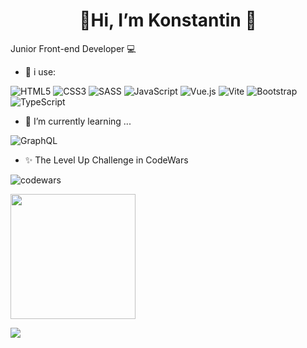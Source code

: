 <h1 align="center">👋Hi, I’m Konstantin 👋</h1>

Junior Front-end Developer 💻

- 👀 i use: 


![HTML5](https://img.shields.io/badge/html5-%23E34F26.svg?style=for-the-badge&logo=html5&logoColor=white)
![CSS3](https://img.shields.io/badge/css3-%231572B6.svg?style=for-the-badge&logo=css3&logoColor=white)
![SASS](https://img.shields.io/badge/SASS-hotpink.svg?style=for-the-badge&logo=SASS&logoColor=white)
![JavaScript](https://img.shields.io/badge/javascript-%23323330.svg?style=for-the-badge&logo=javascript&logoColor=%23F7DF1E)
![Vue.js](https://img.shields.io/badge/vuejs-%2335495e.svg?style=for-the-badge&logo=vuedotjs&logoColor=%234FC08D)
![Vite](https://img.shields.io/badge/vite-%23646CFF.svg?style=for-the-badge&logo=vite&logoColor=white)
![Bootstrap](https://img.shields.io/badge/bootstrap-%23563D7C.svg?style=for-the-badge&logo=bootstrap&logoColor=white)
![TypeScript](https://img.shields.io/badge/typescript-%23007ACC.svg?style=for-the-badge&logo=typescript&logoColor=white)
- 🌱 I’m currently learning ...

![GraphQL](https://img.shields.io/badge/-GraphQL-E10098?style=for-the-badge&logo=graphql&logoColor=white)

- ✨ The Level Up Challenge in CodeWars


![codewars](https://www.codewars.com/users/kostik-omsk/badges/large?theme=light)


<img src="https://media3.giphy.com/media/7NoNw4pMNTvgc/giphy.gif?cid=790b76112f063f1da875d7e4088c061365ca27ecd455ba5c&rid=giphy.gif&ct=g" width="200">

![](https://github-profile-summary-cards.vercel.app/api/cards/profile-details?username=kostik-omsk&theme=nord_bright)

<!--
**kostik-omsk/kostik-omsk** is a ✨ _special_ ✨ repository because its `README.md` (this file) appears on your GitHub profile.


Here are some ideas to get you started:

- 🔭 I’m currently working on ...
- 🌱 I’m currently learning ...
- 👯 I’m looking to collaborate on ...
- 🤔 I’m looking for help with ...
- 💬 Ask me about ...
- 📫 How to reach me: ...
- 😄 Pronouns: ...
- ⚡ Fun fact: ...
-->
